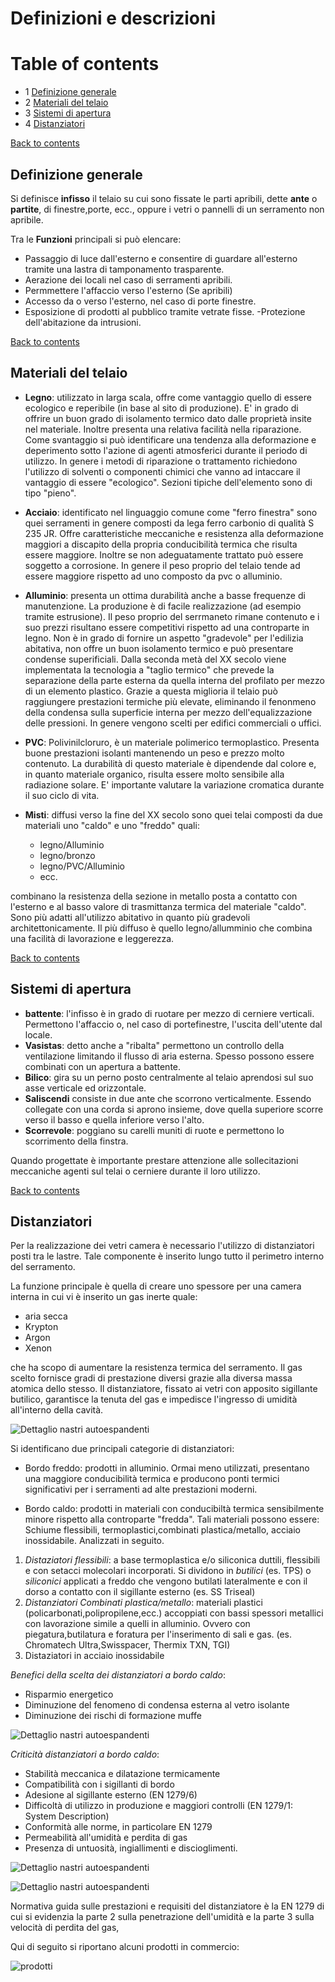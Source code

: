 # Definizioni e descrizioni

# Table of contents<a id='0'></a>

- 1 [Definizione generale](#1)
- 2 [Materiali del telaio](#2)
- 3 [Sistemi di apertura](#3)
- 4 [Distanziatori](#4)

[Back to contents](#0)  
## Definizione generale<a id='1'></a>
Si definisce **infisso** il telaio su cui sono fissate le  parti apribili, dette **ante** o **partite**, di finestre,porte, ecc., oppure i vetri o pannelli di un serramento non apribile.

Tra le **Funzioni** principali si può elencare:
 - Passaggio di luce dall'esterno e consentire di guardare all'esterno tramite una lastra di tamponamento trasparente.
 - Aerazione dei locali nel caso di serramenti apribili.
 - Permmettere l'affaccio verso l'esterno (Se apribili)
 - Accesso da o verso l'esterno, nel caso di porte finestre.
 - Esposizione di prodotti al pubblico tramite vetrate fisse.
 -Protezione dell'abitazione da intrusioni.

[Back to contents](#0)  
## Materiali del telaio<a id='2'></a>
 - **Legno**: utilizzato in larga scala, offre come vantaggio quello di essere ecologico e reperibile (in base al sito di produzione). E' in grado di offrire un buon grado di isolamento termico dato dalle proprietà insite nel materiale. Inoltre presenta una relativa facilità nella riparazione. Come svantaggio si può identificare una tendenza alla deformazione e deperimento sotto l'azione di agenti atmosferici durante il periodo di utilizzo. In genere i metodi di riparazione o trattamento richiedono l'utilizzo di solventi o componenti chimici che vanno ad intaccare il vantaggio di essere "ecologico".
 Sezioni tipiche dell'elemento sono di tipo "pieno".

 - **Acciaio**: identificato nel linguaggio comune come "ferro finestra" sono quei serramenti in genere composti da lega ferro carbonio di qualità S 235 JR. Offre caratteristiche meccaniche e resistenza alla deformazione maggiori a discapito della propria conducibilità termica che risulta essere maggiore. Inoltre se non adeguatamente trattato può essere soggetto a corrosione. In genere il peso proprio del telaio tende ad essere maggiore rispetto ad uno composto da pvc o alluminio.

 - **Alluminio**: presenta un ottima durabilità anche a basse frequenze di manutenzione. La produzione è di facile realizzazione (ad esempio tramite estrusione). Il peso proprio del serrmaneto rimane contenuto e i suo prezzi risultano essere competitivi rispetto ad una controparte in legno. Non è in grado di fornire un aspetto "gradevole" per l'edilizia abitativa, non offre un buon isolamento termico e può presentare condense superificiali. Dalla seconda metà del XX secolo viene implementata la tecnologia a "taglio termico" che prevede la separazione della parte esterna da quella interna del profilato per mezzo di un elemento plastico. Grazie a questa miglioria il telaio può raggiungere prestazioni termiche più elevate, eliminando il fenonmeno della condensa sulla superficie interna per mezzo dell'equalizzazione delle pressioni. In genere vengono scelti per edifici commerciali o uffici.

 - **PVC**: Polivinilcloruro, è un materiale polimerico termoplastico. Presenta buone prestazioni isolanti mantenendo un peso e prezzo molto contenuto. La durabilità di questo materiale è dipendende dal colore e, in quanto materiale organico, risulta essere molto sensibile alla radiazione solare. E' importante valutare la variazione cromatica durante il suo ciclo di vita.

 - **Misti**: diffusi verso la fine del XX secolo sono quei telai composti da due materiali uno "caldo" e uno "freddo" quali:
   - legno/Alluminio
   - legno/bronzo
   - legno/PVC/Alluminio
   - ecc.

 combinano la resistenza della sezione in metallo posta a contatto con l'esterno e al basso valore di trasmittanza termica del materiale "caldo". Sono più adatti all'utilizzo abitativo in quanto più gradevoli architettonicamente. Il più diffuso è quello legno/allumminio che combina una facilità di lavorazione e leggerezza.

[Back to contents](#0)
## Sistemi di apertura

- **battente**: l'infisso è in grado di ruotare per mezzo di cerniere verticali. Permettono l'affaccio o, nel caso di portefinestre, l'uscita dell'utente dal locale.
- **Vasistas**: detto anche a "ribalta" permettono un controllo della ventilazione limitando il flusso di aria esterna. Spesso possono essere combinati con un apertura a battente.
- **Bilico**: gira su un perno posto centralmente al telaio aprendosi sul suo asse verticale ed orizzontale.
- **Saliscendi** consiste in due ante che scorrono verticalmente. Essendo collegate con una corda si aprono insieme, dove quella superiore scorre verso il basso e quella inferiore verso l'alto.
- **Scorrevole**: poggiano su carelli muniti di ruote e permettono lo scorrimento della finstra.

Quando progettate è importante prestare attenzione alle sollecitazioni meccaniche agenti sul telai o cerniere durante il loro utilizzo.

[Back to contents](#0)
## Distanziatori<a id='4'></a>

Per la realizzazione dei vetri camera è necessario l'utilizzo di distanziatori posti tra le lastre. Tale componente è inserito lungo tutto il perimetro interno del serramento.

La funzione principale è quella di creare uno spessore per una camera interna in cui vi è inserito un gas inerte quale:
- aria secca
- Krypton
- Argon
- Xenon

che ha scopo di aumentare la resistenza termica del serramento. Il gas scelto fornisce gradi di prestazione diversi grazie alla diversa massa atomica dello stesso. Il distanziatore, fissato ai vetri con apposito sigillante butilico, garantisce la tenuta del gas e impedisce l'ingresso di umidità all'interno della cavità.

![Dettaglio nastri autoespandenti](Image/Distanziatore.jfif)


Si identificano due principali categorie di distanziatori:

- Bordo freddo: prodotti in alluminio. Ormai meno utilizzati, presentano una maggiore conducibilità termica e producono ponti termici significativi per i serramenti ad alte prestazioni moderni.

- Bordo caldo: prodotti in materiali con conducibiltà termica sensibilmente minore rispetto alla controparte "fredda". Tali materiali possono essere: Schiume flessibili, termoplastici,combinati plastica/metallo, acciaio inossidabile. Analizzati in seguito.

1. *Distaziatori flessibili*: a base termoplastica e/o siliconica duttili, flessibili e con setacci molecolari incorporati. Si dividono in *butilici* (es. TPS) o *siliconici* applicati a freddo che vengono butilati lateralmente e con il dorso a contatto con il sigillante esterno (es. SS Triseal)
2. *Distanziatori Combinati plastica/metallo*: materiali plastici (policarbonati,polipropilene,ecc.) accoppiati con bassi spessori metallici con lavorazione simile a quelli in alluminio. Ovvero con piegatura,butilatura e foratura per l'inserimento di sali e gas. (es. Chromatech Ultra,Swisspacer, Thermix TXN, TGI)
3. Distaziatori in acciaio inossidabile

*Benefici della scelta dei distanziatori a bordo caldo*:

- Risparmio energetico
- Diminuzione del fenomeno di condensa esterna al vetro isolante
- Diminuzione dei rischi di formazione muffe

![Dettaglio nastri autoespandenti](Image/phi.JPG)

*Criticità distanziatori a bordo caldo*:
- Stabilità meccanica e dilatazione termicamente
- Compatibilità con i sigillanti di bordo
- Adesione al sigillante esterno (EN 1279/6)
- Difficoltà di utilizzo in produzione e maggiori controlli (EN 1279/1: System Description)
- Conformità alle norme, in particolare EN 1279
- Permeabilità all'umidità e perdita di gas
- Presenza di untuosità, ingiallimenti e discioglimenti.

![Dettaglio nastri autoespandenti](Image/failure1.JPG)

![Dettaglio nastri autoespandenti](Image/Failure2.JPG)

Normativa guida sulle prestazioni e requisiti del distanziatore è la EN 1279 di cui si evidenzia la parte 2 sulla penetrazione dell'umidità e la parte 3 sulla velocità di perdita del gas,

Qui di seguito si riportano alcuni prodotti in commercio:

![prodotti](Image/prodotti.JPG)
